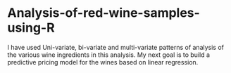 Analysis-of-red-wine-samples-using-R
====================================

I have used Uni-variate, bi-variate and multi-variate patterns of analysis of the various wine ingredients in this analysis. My 
next goal is to build a predictive pricing model for the wines based on linear regression.  
